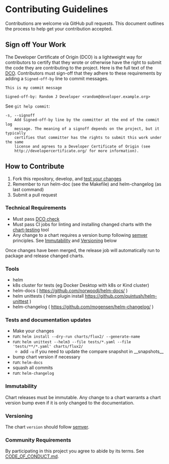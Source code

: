 # Contributing Guidelines

Contributions are welcome via GitHub pull requests. This document outlines the process to help get your contribution accepted.

## Sign off Your Work

The Developer Certificate of Origin (DCO) is a lightweight way for contributors to certify that they wrote or otherwise have the right to submit the code they are contributing to the project. Here is the full text of the [DCO](http://developercertificate.org/). Contributors must sign-off that they adhere to these requirements by adding a `Signed-off-by` line to commit messages.

```text
This is my commit message

Signed-off-by: Random J Developer <random@developer.example.org>
```

See `git help commit`:

```text
-s, --signoff
    Add Signed-off-by line by the committer at the end of the commit log
    message. The meaning of a signoff depends on the project, but it typically
    certifies that committer has the rights to submit this work under the same
    license and agrees to a Developer Certificate of Origin (see
    http://developercertificate.org/ for more information).
```

## How to Contribute

1. Fork this repository, develop, and [test your changes](#tests-and-documentation-updates)
1. Remember to run helm-doc (see the Makefile) and helm-changelog (as last command)
1. Submit a pull request

### Technical Requirements

* Must pass [DCO check](#sign-off-your-work)
* Must pass CI jobs for linting and installing changed charts with the [chart-testing](https://github.com/helm/chart-testing) tool
* Any change to a chart requires a version bump following [semver](https://semver.org/) principles. See [Immutability](#immutability) and [Versioning](#versioning) below

Once changes have been merged, the release job will automatically run to package and release changed charts.

### Tools

* helm
* k8s cluster for tests (eg Docker Desktop with k8s or Kind cluster)
* helm-docs ( https://github.com/norwoodj/helm-docs/ )
* helm unittests ( helm plugin install https://github.com/quintush/helm-unittest )
* helm-changelog ( https://github.com/mogensen/helm-changelog/ )

### Tests and documentation updates

* Make your changes
* run: ```helm install --dry-run charts/flux2/ --generate-name```
* run: ```helm unittest --helm3 --file tests/*.yaml --file 'tests/**/*.yaml' charts/flux2/```
    * add ```-u``` if you need to update the compare snapshot in \_\_snapshots\_\_
* bump chart version if necessary
* run: ```helm-docs```
* squash all commits
* run: ```helm-changelog```

### Immutability

Chart releases must be immutable. Any change to a chart warrants a chart version bump even if it is only changed to the documentation.

### Versioning

The chart `version` should follow [semver](https://semver.org/).

### Community Requirements

By participating in this project you agree to abide by its terms.
See [CODE_OF_CONDUCT.md](./CODE_OF_CONDUCT.md).